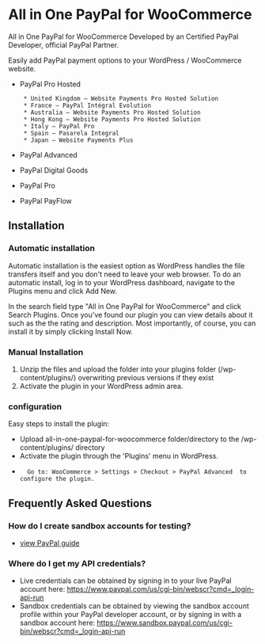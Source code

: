 # All in One PayPal for WooCommerce
All in One PayPal for WooCommerce Developed by an Certified PayPal Developer, official PayPal Partner.

Easily add PayPal payment options to your WordPress / WooCommerce website.

 * PayPal Pro Hosted

        * United Kingdom – Website Payments Pro Hosted Solution
        * France – PayPal Intégral Evolution
        * Australia – Website Payments Pro Hosted Solution
        * Hong Kong – Website Payments Pro Hosted Solution
        * Italy – PayPal Pro
        * Spain – Pasarela Integral
        * Japan – Website Payments Plus
 * PayPal Advanced
 * PayPal Digital Goods
 * PayPal Pro
 * PayPal PayFlow

	
## Installation

### Automatic installation

Automatic installation is the easiest option as WordPress handles the file transfers itself and you don't need to leave your web browser. To do an automatic install, log in to your WordPress dashboard, navigate to the Plugins menu and click Add New.

In the search field type "All in One PayPal for WooCommerce" and click Search Plugins. Once you've found our plugin you can view details about it such as the the rating and description. Most importantly, of course, you can install it by simply clicking Install Now.

### Manual Installation

1. Unzip the files and upload the folder into your plugins folder (/wp-content/plugins/) overwriting previous versions if they exist
2. Activate the plugin in your WordPress admin area.


### configuration

Easy steps to install the plugin:

*	Upload all-in-one-paypal-for-woocommerce folder/directory to the /wp-content/plugins/ directory
*	Activate the plugin through the 'Plugins' menu in WordPress.
*       Go to: WooCommerce > Settings > Checkout > PayPal Advanced  to configure the plugin.



## Frequently Asked Questions

### How do I create sandbox accounts for testing?

* [view PayPal guide](https://developer.paypal.com/docs/classic/lifecycle/sb_create-accounts/)  
 

### Where do I get my API credentials?

* Live credentials can be obtained by signing in to your live PayPal account here:  https://www.paypal.com/us/cgi-bin/webscr?cmd=_login-api-run
* Sandbox credentials can be obtained by viewing the sandbox account profile within your PayPal developer account, or by signing in with a sandbox account here:  https://www.sandbox.paypal.com/us/cgi-bin/webscr?cmd=_login-api-run	
